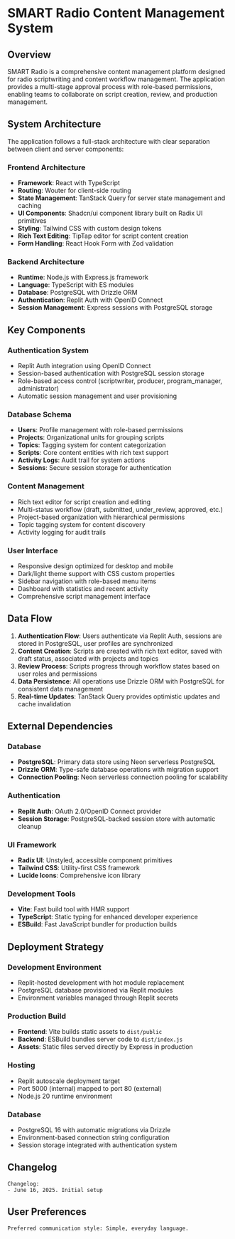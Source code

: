 # SMART Radio Content Management System

## Overview

SMART Radio is a comprehensive content management platform designed for radio scriptwriting and content workflow management. The application provides a multi-stage approval process with role-based permissions, enabling teams to collaborate on script creation, review, and production management.

## System Architecture

The application follows a full-stack architecture with clear separation between client and server components:

### Frontend Architecture
- **Framework**: React with TypeScript
- **Routing**: Wouter for client-side routing
- **State Management**: TanStack Query for server state management and caching
- **UI Components**: Shadcn/ui component library built on Radix UI primitives
- **Styling**: Tailwind CSS with custom design tokens
- **Rich Text Editing**: TipTap editor for script content creation
- **Form Handling**: React Hook Form with Zod validation

### Backend Architecture
- **Runtime**: Node.js with Express.js framework
- **Language**: TypeScript with ES modules
- **Database**: PostgreSQL with Drizzle ORM
- **Authentication**: Replit Auth with OpenID Connect
- **Session Management**: Express sessions with PostgreSQL storage

## Key Components

### Authentication System
- Replit Auth integration using OpenID Connect
- Session-based authentication with PostgreSQL session storage
- Role-based access control (scriptwriter, producer, program_manager, administrator)
- Automatic session management and user provisioning

### Database Schema
- **Users**: Profile management with role-based permissions
- **Projects**: Organizational units for grouping scripts
- **Topics**: Tagging system for content categorization
- **Scripts**: Core content entities with rich text support
- **Activity Logs**: Audit trail for system actions
- **Sessions**: Secure session storage for authentication

### Content Management
- Rich text editor for script creation and editing
- Multi-status workflow (draft, submitted, under_review, approved, etc.)
- Project-based organization with hierarchical permissions
- Topic tagging system for content discovery
- Activity logging for audit trails

### User Interface
- Responsive design optimized for desktop and mobile
- Dark/light theme support with CSS custom properties
- Sidebar navigation with role-based menu items
- Dashboard with statistics and recent activity
- Comprehensive script management interface

## Data Flow

1. **Authentication Flow**: Users authenticate via Replit Auth, sessions are stored in PostgreSQL, user profiles are synchronized
2. **Content Creation**: Scripts are created with rich text editor, saved with draft status, associated with projects and topics
3. **Review Process**: Scripts progress through workflow states based on user roles and permissions
4. **Data Persistence**: All operations use Drizzle ORM with PostgreSQL for consistent data management
5. **Real-time Updates**: TanStack Query provides optimistic updates and cache invalidation

## External Dependencies

### Database
- **PostgreSQL**: Primary data store using Neon serverless PostgreSQL
- **Drizzle ORM**: Type-safe database operations with migration support
- **Connection Pooling**: Neon serverless connection pooling for scalability

### Authentication
- **Replit Auth**: OAuth 2.0/OpenID Connect provider
- **Session Storage**: PostgreSQL-backed session store with automatic cleanup

### UI Framework
- **Radix UI**: Unstyled, accessible component primitives
- **Tailwind CSS**: Utility-first CSS framework
- **Lucide Icons**: Comprehensive icon library

### Development Tools
- **Vite**: Fast build tool with HMR support
- **TypeScript**: Static typing for enhanced developer experience
- **ESBuild**: Fast JavaScript bundler for production builds

## Deployment Strategy

### Development Environment
- Replit-hosted development with hot module replacement
- PostgreSQL database provisioned via Replit modules
- Environment variables managed through Replit secrets

### Production Build
- **Frontend**: Vite builds static assets to `dist/public`
- **Backend**: ESBuild bundles server code to `dist/index.js`
- **Assets**: Static files served directly by Express in production

### Hosting
- Replit autoscale deployment target
- Port 5000 (internal) mapped to port 80 (external)
- Node.js 20 runtime environment

### Database
- PostgreSQL 16 with automatic migrations via Drizzle
- Environment-based connection string configuration
- Session storage integrated with authentication system

## Changelog

```
Changelog:
- June 16, 2025. Initial setup
```

## User Preferences

```
Preferred communication style: Simple, everyday language.
```